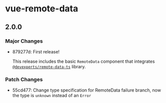 # vue-remote-data

## 2.0.0
### Major Changes

- 879277d: First release!
  
  This release includes the basic `RemoteData` component that integrates [`@devexperts/remote-data-ts`](https://github.com/devexperts/remote-data-ts) library.

### Patch Changes

- 55cd477: Change type specification for RemoteData failure branch, now the type is `unknown` instead of an `Error`
